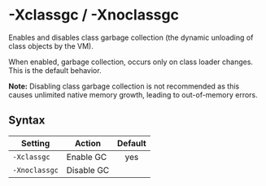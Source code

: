 <!--
* Copyright (c) 2017, 2019 IBM Corp. and others
*
* This program and the accompanying materials are made
* available under the terms of the Eclipse Public License 2.0
* which accompanies this distribution and is available at
* https://www.eclipse.org/legal/epl-2.0/ or the Apache
* License, Version 2.0 which accompanies this distribution and
* is available at https://www.apache.org/licenses/LICENSE-2.0.
*
* This Source Code may also be made available under the
* following Secondary Licenses when the conditions for such
* availability set forth in the Eclipse Public License, v. 2.0
* are satisfied: GNU General Public License, version 2 with
* the GNU Classpath Exception [1] and GNU General Public
* License, version 2 with the OpenJDK Assembly Exception [2].
*
* [1] https://www.gnu.org/software/classpath/license.html
* [2] http://openjdk.java.net/legal/assembly-exception.html
*
* SPDX-License-Identifier: EPL-2.0 OR Apache-2.0 OR GPL-2.0 WITH
* Classpath-exception-2.0 OR LicenseRef-GPL-2.0 WITH Assembly-exception
-->

# -Xclassgc / -Xnoclassgc

Enables and disables class garbage collection (the dynamic unloading of class objects by the VM). 

When enabled, garbage collection, occurs only on class loader changes. This is the default behavior.

<i class="fa fa-pencil-square-o" aria-hidden="true"></i> **Note:** Disabling class garbage collection is not recommended as this causes unlimited native memory growth, leading to out-of-memory errors.

## Syntax

| Setting      | Action     | Default                                                                            |
|--------------|------------|:----------------------------------------------------------------------------------:|
|`-Xclassgc`   | Enable GC  | <i class="fa fa-check" aria-hidden="true"></i><span class="sr-only">yes</span> |
|`-Xnoclassgc` | Disable GC |                                                                                    |



<!-- ==== END OF TOPIC ==== xclassgc.md ==== -->
<!-- ==== END OF TOPIC ==== xnoclassgc.md ==== -->
